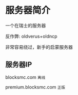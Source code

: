 # 服务器简介

一个在瑞士的服务器

反作弊: oldverus+oldncp

非常容易绕过，新手的启蒙服务器

## 服务器IP

blocksmc.com `离线`

premium.blocksmc.com `正版`